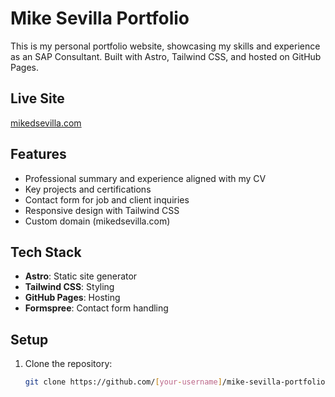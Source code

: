 # Mike Sevilla Portfolio

This is my personal portfolio website, showcasing my skills and experience as an SAP Consultant. Built with Astro, Tailwind CSS, and hosted on GitHub Pages.

## Live Site
[mikedsevilla.com](https://mikedsevilla.com)

## Features
- Professional summary and experience aligned with my CV
- Key projects and certifications
- Contact form for job and client inquiries
- Responsive design with Tailwind CSS
- Custom domain (mikedsevilla.com)

## Tech Stack
- **Astro**: Static site generator
- **Tailwind CSS**: Styling
- **GitHub Pages**: Hosting
- **Formspree**: Contact form handling

## Setup
1. Clone the repository:
   ```bash
   git clone https://github.com/[your-username]/mike-sevilla-portfolio.git
